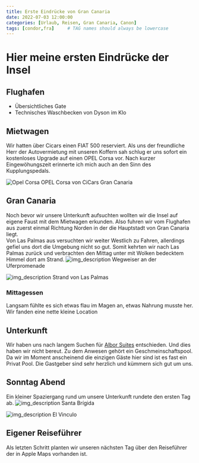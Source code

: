 ```yaml
---
title: Erste Eindrücke von Gran Canaria
date: 2022-07-03 12:00:00
categories: [Urlaub, Reisen, Gran Canaria, Canon]
tags: [condor,fra]     # TAG names should always be lowercase
---
```


# Hier meine ersten Eindrücke der Insel

## Flughafen
* Übersichtliches Gate
* Technisches Waschbecken von Dyson im Klo

## Mietwagen
Wir hatten über Cicars einen FIAT 500 reserviert. Als uns der freundliche Herr der Autovermietung mit unseren Koffern sah schlug er uns sofort ein kostenloses Upgrade auf einen OPEL Corsa vor. Nach kurzer Eingewöhungszeit erinnerte ich mich auch an den Sinn des Kupplungspedals.

![Opel Corsa](https://images.cstrube.de/web/blog/grancanaria/Gran_Canaria-0114.jpg)
OPEL Corsa von CiCars Gran Canaria

## Gran Canaria
Noch bevor wir unsere Unterkunft aufsuchten wollten wir die Insel auf eigene Faust mit dem Mietwagen erkunden. Also fuhren wir vom Flughafen aus zuerst einmal Richtung Norden in der die Hauptstadt von Gran Canaria liegt.  
Von Las Palmas aus versuchten wir weiter Westlich zu Fahren, allerdings gefiel uns dort die Umgebung nicht so gut. Somit kehrten wir nach Las Palmas zurück und verbrachten den Mittag unter mit Wolken bedecktem Himmel dort am Strand.
![img_description](https://images.cstrube.de/web/blog/grancanaria/Gran_Canaria-0124-2.jpg)
Wegweiser an der Uferpromenade

![img_description](https://images.cstrube.de/web/blog/grancanaria/Gran_Canaria-0117-1.jpg)
Strand von Las Palmas


### Mittagessen
Langsam fühlte es sich etwas flau im Magen an, etwas Nahrung musste her.
Wir fanden eine nette kleine Location 

## Unterkunft
Wir haben uns nach langem Suchen für [Albor Suites](https://www.alborsuites.com/) entschieden. Und dies haben wir nicht bereut. Zu dem Anwesen gehört ein Geschmeinschaftspool. Da wir im Moment anscheinend die einzigen Gäste hier sind ist es fast ein Privat Pool. Die Gastgeber sind sehr herzlich und kümmern sich gut um uns.

## Sonntag Abend
Ein kleiner Spaziergang rund um unsere Unterkunft rundete den ersten Tag ab.
![img_description](https://images.cstrube.de/web/blog/grancanaria/Gran_Canaria-0134.jpg)
Santa Brígida

![img_description](https://images.cstrube.de/web/blog/grancanaria/Gran_Canaria-0130.jpg)
El Vinculo

## Eigener Reiseführer
Als letzten Schritt planten wir unseren nächsten Tag über den Reiseführer der in Apple Maps vorhanden ist.








